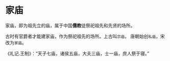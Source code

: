 # 家庙

家庙，即为祖先立的庙，属于中国**儒教**徒祭祀祖先和先贤的场所。

古时有官爵者才能建家庙，作为祭祀祖先的场所。上古叫`宗庙`， 唐朝始创`私庙`，宋改为`家庙`。

《礼记.王制》：“天子七庙，诸侯五庙，大夫三庙，士一庙，庶人祭于寝。”
